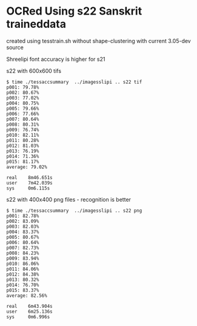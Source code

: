 OCRed Using s22 Sanskrit traineddata 
===
created using tesstrain.sh without shape-clustering
with current 3.05-dev source

Shreelipi font accuracy is higher for s21

s22 with 600x600 tifs

```
$ time ./tessaccsummary  ../imagesslipi .. s22 tif
p001: 79.78%
p002: 80.67%
p003: 77.02%
p004: 80.75%
p005: 79.66%
p006: 77.66%
p007: 80.64%
p008: 80.31%
p009: 76.74%
p010: 82.11%
p011: 80.28%
p012: 81.03%
p013: 76.19%
p014: 71.36%
p015: 81.17%
average: 79.02%

real    8m46.651s
user    7m42.039s
sys     0m6.115s
```
s22 with 400x400 png files - recognition is better
```
$ time ./tessaccsummary  ../imagesslipi .. s22 png
p001: 82.78%
p002: 83.09%
p003: 82.03%
p004: 83.37%
p005: 80.67%
p006: 80.64%
p007: 82.73%
p008: 84.23%
p009: 83.94%
p010: 86.06%
p011: 84.06%
p012: 84.38%
p013: 80.32%
p014: 76.70%
p015: 83.37%
average: 82.56%

real    6m43.904s
user    6m25.136s
sys     0m6.996s
```
